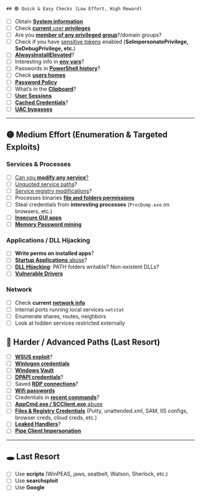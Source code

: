 	## 🟢 Quick & Easy Checks (Low Effort, High Reward)
- [ ] Obtain [**System information**](https://book.hacktricks.wiki/en/windows-hardening/windows-local-privilege-escalation/index.html#system-info)
- [ ] Check [**current** user **privileges**](https://book.hacktricks.wiki/en/windows-hardening/windows-local-privilege-escalation/index.html#users-and-groups)
- [ ] Are you [**member of any privileged group**](https://book.hacktricks.wiki/en/windows-hardening/windows-local-privilege-escalation/index.html#privileged-groups)?/domain groups?
- [ ] Check if you have [sensitive tokens](https://book.hacktricks.wiki/en/windows-hardening/windows-local-privilege-escalation/index.html#token-manipulation) enabled (**SeImpersonatePrivilege, SeDebugPrivilege, etc.**)
- [ ] [**AlwaysInstallElevated**](https://book.hacktricks.wiki/en/windows-hardening/windows-local-privilege-escalation/index.html#alwaysinstallelevated)?
- [ ] Interesting info in [**env vars**](https://book.hacktricks.wiki/en/windows-hardening/windows-local-privilege-escalation/index.html#environment)?
- [ ] Passwords in [**PowerShell history**](https://book.hacktricks.wiki/en/windows-hardening/windows-local-privilege-escalation/index.html#powershell-history)?
- [ ] Check [**users homes**](https://book.hacktricks.wiki/en/windows-hardening/windows-local-privilege-escalation/index.html#home-folders)
- [ ] [**Password Policy**](https://book.hacktricks.wiki/en/windows-hardening/windows-local-privilege-escalation/index.html#password-policy)
- [ ] What’s in the [**Clipboard**](https://book.hacktricks.wiki/en/windows-hardening/windows-local-privilege-escalation/index.html#get-the-content-of-the-clipboard)?
- [ ] [**User Sessions**](https://book.hacktricks.wiki/en/windows-hardening/windows-local-privilege-escalation/index.html#logged-users-sessions)
- [ ] [**Cached Credentials**](https://book.hacktricks.wiki/en/windows-hardening/windows-local-privilege-escalation/index.html#cached-credentials)?
- [ ] [**UAC bypasses**](https://github.com/carlospolop/hacktricks/blob/master/windows-hardening/authentication-credentials-uac-and-efs/uac-user-account-control/README.md)

---

## 🟡 Medium Effort (Enumeration & Targeted Exploits)
### Services & Processes
- [ ] [Can you **modify any service**?](https://book.hacktricks.wiki/en/windows-hardening/windows-local-privilege-escalation/index.html#permissions)
- [ ] [Unquoted service paths](https://book.hacktricks.wiki/en/windows-hardening/windows-local-privilege-escalation/index.html#unquoted-service-paths)?
- [ ] [Service registry modifications](https://book.hacktricks.wiki/en/windows-hardening/windows-local-privilege-escalation/index.html#services-registry-modify-permissions)?
- [ ] Processes binaries [**file and folders permissions**](https://book.hacktricks.wiki/en/windows-hardening/windows-local-privilege-escalation/index.html#file-and-folder-permissions)
- [ ] Steal credentials from **interesting processes** (`ProcDump.exe` on browsers, etc.)
- [ ] [**Insecure GUI apps**](https://book.hacktricks.wiki/en/windows-hardening/windows-local-privilege-escalation/index.html#insecure-gui-apps)
- [ ] [**Memory Password mining**](https://book.hacktricks.wiki/en/windows-hardening/windows-local-privilege-escalation/index.html#memory-password-mining)

### Applications / DLL Hijacking
- [ ] **Write perms on installed apps**?
- [ ] [**Startup Applications** abuse](https://book.hacktricks.wiki/en/windows-hardening/windows-local-privilege-escalation/index.html#run-at-startup)?
- [ ] [**DLL Hijacking**](https://book.hacktricks.wiki/en/windows-hardening/windows-local-privilege-escalation/index.html#path-dll-hijacking): PATH folders writable? Non-existent DLLs?
- [ ] [**Vulnerable Drivers**](https://book.hacktricks.wiki/en/windows-hardening/windows-local-privilege-escalation/index.html#drivers)

### Network
- [ ] Check **current** [**network info**](https://book.hacktricks.wiki/en/windows-hardening/windows-local-privilege-escalation/index.html#network)
- [ ] Internal ports running local services `netstat`
- [ ] Enumerate shares, routes, neighbors
- [ ] Look at hidden services restricted externally

## 🔴 Harder / Advanced Paths (Last Resort)
- [ ] [**WSUS exploit**](https://book.hacktricks.wiki/en/windows-hardening/windows-local-privilege-escalation/index.html#wsus)?
- [ ] [**Winlogon credentials**](https://book.hacktricks.wiki/en/windows-hardening/windows-local-privilege-escalation/index.html#winlogon-credentials)
- [ ] [**Windows Vault**](https://book.hacktricks.wiki/en/windows-hardening/windows-local-privilege-escalation/index.html#credentials-manager-windows-vault)
- [ ] [**DPAPI credentials**](https://book.hacktricks.wiki/en/windows-hardening/windows-local-privilege-escalation/index.html#dpapi)?
- [ ] Saved [**RDP connections**](https://book.hacktricks.wiki/en/windows-hardening/windows-local-privilege-escalation/index.html#saved-rdp-connections)?
- [ ] [**Wifi passwords**](https://book.hacktricks.wiki/en/windows-hardening/windows-local-privilege-escalation/index.html#wifi)
- [ ] Credentials in [**recent commands**](https://book.hacktricks.wiki/en/windows-hardening/windows-local-privilege-escalation/index.html#recently-run-commands)?
- [ ] [**AppCmd.exe / SCClient.exe** abuse](https://book.hacktricks.wiki/en/windows-hardening/windows-local-privilege-escalation/index.html#scclient-sccm)
- [ ] [**Files & Registry Credentials**](https://book.hacktricks.wiki/en/windows-hardening/windows-local-privilege-escalation/index.html#files-and-registry-credentials) (Putty, unattended.xml, SAM, IIS configs, browser creds, cloud creds, etc.)
- [ ] [**Leaked Handlers**](https://book.hacktricks.wiki/en/windows-hardening/windows-local-privilege-escalation/index.html#leaked-handlers)?
- [ ] [**Pipe Client Impersonation**](https://book.hacktricks.wiki/en/windows-hardening/windows-local-privilege-escalation/index.html#named-pipe-client-impersonation)

---

## 🕳️ Last Resort
  - [ ] Use **scripts** (WinPEAS, jaws, seatbelt, Watson, Sherlock, etc.)
  - [ ] Use **searchsploit**
  - [ ] Use **Google**